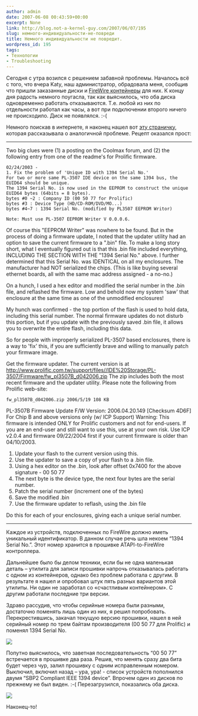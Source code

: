 ```yaml
---
author: admin
date: 2007-06-08 00:43:59+00:00
excerpt: None
link: http://blog.not-a-kernel-guy.com/2007/06/07/195
slug: немного-индивидуальности-не-повреди
title: Немного индивидуальности не повредит.
wordpress_id: 195
tags:
- Технологии
- Troubleshooting
---
```


Сегодня с утра возился с решением забавной проблемы. Началось всё с того, что вчера Katy, наш администратор, обрадовала меня, сообщив что пришли заказанные диски и [FireWire контейнеры](http://www.byteccusa.com/product/enclosure/ME-747.htm) для них. К концу дня радость немного поугасла, так как выяснилось, что оба диска одновременно работать отказываются. Т.е. любой из них по отдельности работал как часы, а вот при подключении второго ничего не происходило. Диск не появлялся. :-(

Немного поискав в интернете, я наконец нашел вот [эту страничку](http://forums.macosxhints.com/archive/index.php/t-60621.html), которая рассказывала о аналогичной проблеме. Рецепт оказался прост:

--------------------------------------------------------------------------------

Two big clues were (1) a posting on the Coolmax forum, and (2) the following entry from one of the readme's for Prolific firmware.

```no-highlight
02/24/2003 - 
1. Fix the problem of 'Unique ID with 1394 Serial No.' 
For two or more same PL-3507 IDE device on the same 1394 bus, the EUID64 should be unique. 
The 1394 Serial No. is now used in the EEPROM to construct the unique EUID64 bytes (64bits = 8 bytes). 
bytes #0 ~2 : Company ID (00 50 77 for Prolific) 
bytes #3 : Device Type (HD/CD-ROM/DVD/MO...) 
bytes #4~7 : 1394 Serial No. (modified by PL3507 EEPROM Writor) 

Note: Must use PL-3507 EEPROM Writer V 0.0.0.6. 
```

Of course this "EEPROM Writer" was nowhere to be found. But in the process of doing a firmware update, I noted that the updater utility had an option to save the current firmware to a ".bin" file. To make a long story short, what I eventually figured out is that this .bin file included everything, INCLUDING THE SECTION WITH THE "1394 Serial No." above. I further determined that this Serial No. was IDENTICAL on all my enclosures. The manufacturer had NOT serialized the chips. (This is like buying several ethernet boards, all with the same mac address assigned - a no-no.)

On a hunch, I used a hex editor and modified the serial number in the .bin file, and reflashed the firmware. Low and behold now my system 'saw' that enclosure at the same time as one of the unmodified enclosures!

My hunch was confirmed - the top portion of the flash is used to hold data, including this serial number. The normal firmware updates do not disturb this portion, but if you update with the previously saved .bin file, it allows you to overwrite the entire flash, including this data.

So for people with improperly serialized PL-3507 based enclosures, there is a way to 'fix' this, if you are sufficiently brave and willing to manually patch your firmware image.

Get the firmware updater. The current version is at
http://www.prolific.com.tw/support/files//IDE%20Storage/PL-3507/Firmware/fw_pl3507B_d042006.zip
The zip includes both the most recent firmware and the updater utility. Please note the following from Prolific web-site:

```no-highlight
fw_pl3507B_d042006.zip 2006/5/19 108 KB 
```

PL-3507B Firmware Update
F/W Version: 2006.04.20.149 [Checksum 4D6F]
For Chip B and above versions only (w/ ICP Support)
Warning: This firmware is intended ONLY for Prolific customers and not for end-users. If you are an end-user and still want to use this, use at your own risk. Use ICP v2.0.4 and firmware 09/22/2004 first if your current firmware is older than 04/10/2003.

1. Update your flash to the current version using this. 
2. Use the updater to save a copy of your flash to a .bin file.
3. Using a hex editor on the .bin, look after offset 0x7400 for the above signature - 00 50 77
4. The next byte is the device type, the next four bytes are the serial number.
5. Patch the serial number (increment one of the bytes)
6. Save the modified .bin
7. Use the firmware updater to reflash, using the .bin file

Do this for each of your enclosures, giving each a unique serial number.

--------------------------------------------------------------------------------

Каждое из устройств, подключенных по FireWire должно иметь уникальный идентификатор. В данном случае речь шла некоем “1394 Serial No.”. Этот номер хранится в прошивке ATAPI-to-FireWire контроллера.

Дальнейшее было бы делом техники, если бы не одна маленькая деталь – утилита для записи прошивки напрочь отказывалась работать с одном из контейнеров, однако без проблем работала с другим. В результате я нашел и опробовал штук пять разных вариантов этой утилиты. Ни один не заработал со «счастливым контейнером». С другим работали последние три версии. 

Здраво рассудив, что чтобы серийные номера были разными, достаточно поменять лишь один из них, я решил попробовать. Перекрестившись, закачал текущую версию прошивки, нашел в ней серийный номер по трем байтам производителя (00 50 77 для Prolific) и поменял 1394 Serial No. 

![](http://blog.not-a-kernel-guy.com/wp-content/uploads/2007/06/prolific_id.png)

Попутно выяснилось, что заветная последовательность “00 50 77” встречается в прошивке два раза. Решив, что менять сразу два бита будет через чур, залил прошивку с одним исправленным номером. Выключил, включил назад – ура, ура! - список устройств пополнился двумя “SBP2 Compliant IEEE 1394 device”. Впрочем один из дисков по прежнему не был виден. :-( Перезагрузился, показались оба диска. 

![](http://blog.not-a-kernel-guy.com/wp-content/uploads/2007/06/prolific.png)

Наконец-то! 
